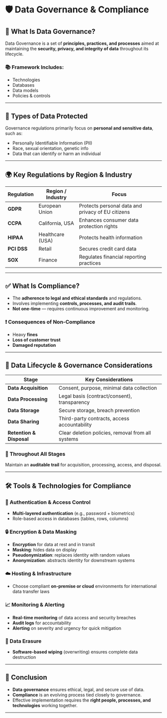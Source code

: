 # 🛡️ Data Governance & Compliance

## 📘 What Is Data Governance?
Data Governance is a set of **principles, practices, and processes** aimed at maintaining the **security, privacy, and integrity of data** throughout its lifecycle.

### 📚 Framework Includes:
- Technologies
- Databases
- Data models
- Policies & controls

---

## 🔐 Types of Data Protected
Governance regulations primarily focus on **personal and sensitive data**, such as:
- Personally Identifiable Information (PII)
- Race, sexual orientation, genetic info
- Data that can identify or harm an individual

---

## 🌍 Key Regulations by Region & Industry

| Regulation | Region / Industry | Focus |
|------------|-------------------|-------|
| **GDPR**   | European Union     | Protects personal data and privacy of EU citizens |
| **CCPA**   | California, USA    | Enhances consumer data protection rights |
| **HIPAA**  | Healthcare (USA)   | Protects health information |
| **PCI DSS**| Retail             | Secures credit card data |
| **SOX**    | Finance            | Regulates financial reporting practices |

---

## ✅ What Is Compliance?

- The **adherence to legal and ethical standards** and regulations.
- Involves implementing **controls, processes, and audit trails**.
- **Not one-time** — requires continuous improvement and monitoring.

### ❗ Consequences of Non-Compliance
- Heavy **fines**
- **Loss of customer trust**
- **Damaged reputation**

---

## 🔁 Data Lifecycle & Governance Considerations

| Stage                    | Key Considerations |
|--------------------------|--------------------|
| **Data Acquisition**     | Consent, purpose, minimal data collection |
| **Data Processing**      | Legal basis (contract/consent), transparency |
| **Data Storage**         | Secure storage, breach prevention |
| **Data Sharing**         | Third-party contracts, access accountability |
| **Retention & Disposal** | Clear deletion policies, removal from all systems |

### 🔎 Throughout All Stages
Maintain an **auditable trail** for acquisition, processing, access, and disposal.

---

## 🛠️ Tools & Technologies for Compliance

### 🔐 Authentication & Access Control
- **Multi-layered authentication** (e.g., password + biometrics)
- Role-based access in databases (tables, rows, columns)

### 🔒 Encryption & Data Masking
- **Encryption** for data at rest and in transit
- **Masking**: hides data on display
- **Pseudonymization**: replaces identity with random values
- **Anonymization**: abstracts identity for downstream systems

### ☁️ Hosting & Infrastructure
- Choose compliant **on-premise or cloud** environments for international data transfer laws

### 📈 Monitoring & Alerting
- **Real-time monitoring** of data access and security breaches
- **Audit logs** for accountability
- **Alerting** on severity and urgency for quick mitigation

### 🧹 Data Erasure
- **Software-based wiping** (overwriting) ensures complete data destruction

---

## 📌 Conclusion
- **Data governance** ensures ethical, legal, and secure use of data.
- **Compliance** is an evolving process tied closely to governance.
- Effective implementation requires the **right people, processes, and technologies** working together.

---
